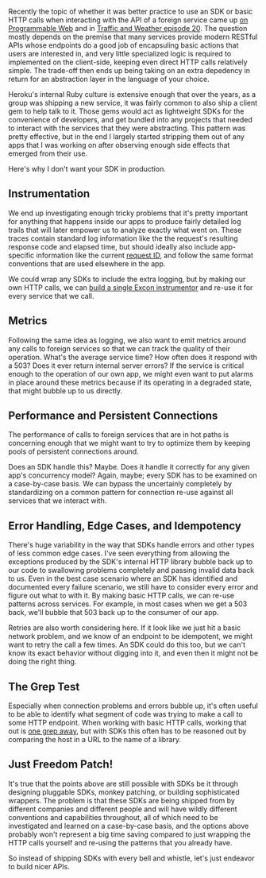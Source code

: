 Recently the topic of whether it was better practice to use an SDK or basic HTTP calls when interacting with the API of a foreign service came up [on Programmable Web](http://blog.programmableweb.com/2013/10/04/when-sdks-are-better-than-apis/) and in [Traffic and Weather episode 20](http://trafficandweather.io/posts/2013/12/27/episode-20-im-going-to-punch-a-wall). The question mostly depends on the premise that many services provide modern RESTful APIs whose endpoints do a good job of encapsuling basic actions that users are interested in, and very little specialized logic is required to implemented on the client-side, keeping even direct HTTP calls relatively simple. The trade-off then ends up being taking on an extra depedency in return for an abstraction layer in the language of your choice.

Heroku's internal Ruby culture is extensive enough that over the years, as a group was shipping a new service, it was fairly common to also ship a client gem to help talk to it. Those gems would act as lightweight SDKs for the convenience of developers, and get bundled into any projects that needed to interact with the services that they were abstracting. This pattern was pretty effective, but in the end I largely started stripping them out of any apps that I was working on after observing enough side effects that emerged from their use.

Here's why I don't want your SDK in production.

## Instrumentation

We end up investigating enough tricky problems that it's pretty important for anything that happens inside our apps to produce fairly detailed log trails that will later empower us to analyze exactly what went on. These traces contain standard log information like the the request's resulting response code and elapsed time, but should ideally also include app-specific information like the current [request ID](/request-ids), and follow the same format conventions that are used elsewhere in the app.

We could wrap any SDKs to include the extra logging, but by making our own HTTP calls, we can [build a single Excon instrumentor](https://github.com/geemus/excon#instrumentation) and re-use it for every service that we call.

## Metrics

Following the same idea as logging, we also want to emit metrics around any calls to foreign services so that we can track the quality of their operation. What's the average service time? How often does it respond with a 503? Does it ever return internal server errors? If the service is critical enough to the operation of our own app, we might even want to put alarms in place around these metrics because if its operating in a degraded state, that might bubble up to us directly.

## Performance and Persistent Connections

The performance of calls to foreign services that are in hot paths is concerning enough that we might want to try to optimize them by keeping pools of persistent connections around.

Does an SDK handle this? Maybe. Does it handle it correctly for any given app's concurrency model? Again, maybe; every SDK has to be examined on a case-by-case basis. We can bypass the uncertainly completely by standardizing on a common pattern for connection re-use against all services that we interact with.

## Error Handling, Edge Cases, and Idempotency

There's huge variability in the way that SDKs handle errors and other types of less common edge cases. I've seen everything from allowing the exceptions produced by the SDK's internal HTTP library bubble back up to our code to swallowing problems completely and passing invalid data back to us. Even in the best case scenario where an SDK has identified and documented every failure scenario, we still have to consider every error and figure out what to with it. By making basic HTTP calls, we can re-use patterns across services. For example, in most cases when we get a 503 back, we'll bubble that 503 back up to the consumer of our app.

Retries are also worth considering here. If it look like we just hit a basic network problem, and we know of an endpoint to be idempotent, we might want to retry the call a few times. An SDK could do this too, but we can't know its exact behavior without digging into it, and even then it might not be doing the right thing.

## The Grep Test

Especially when connection problems and errors bubble up, it's often useful to be able to identify what segment of code was trying to make a call to some HTTP endpoint. When working with basic HTTP calls, working that out is [one grep away](http://jamie-wong.com/2013/07/12/grep-test/), but with SDKs this often has to be reasoned out by comparing the host in a URL to the name of a library.

## Just Freedom Patch!

It's true that the points above are still possible with SDKs be it through designing pluggable SDKs, monkey patching, or building sophisticated wrappers. The problem is that these SDKs are being shipped from by different companies and different people and will have wildly different conventions and capabilities throughout, all of which need to be investigated and learned on a case-by-case basis, and the options above probably won't represent a big time saving compared to just wrapping the HTTP calls yourself and re-using the patterns that you already have.

So instead of shipping SDKs with every bell and whistle, let's just endeavor to build nicer APIs.
